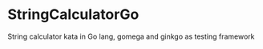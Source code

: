 StringCalculatorGo
==================

String calculator kata in Go lang, gomega and ginkgo as testing framework
